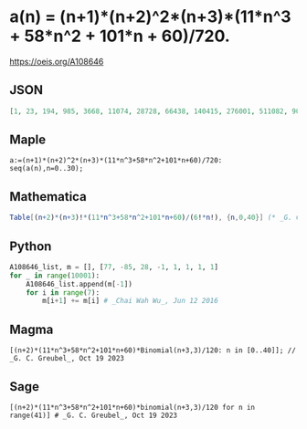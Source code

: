 # a\(n\) \= \(n\+1\)\*\(n\+2\)^2\*\(n\+3\)\*\(11\*n^3 \+ 58\*n^2 \+ 101\*n \+ 60\)/720\.
https://oeis.org/A108646
## JSON
```JSON
[1, 23, 194, 985, 3668, 11074, 28728, 66438, 140415, 276001, 511082, 900263, 1519882, 2473940, 3901024, 5982300, 8950653, 13101051, 18802210, 26509637, 36780128, 50287798, 67841720, 90405250, 119117115, 155314341, 200557098]
```
## Maple
```Maple
a:=(n+1)*(n+2)^2*(n+3)*(11*n^3+58*n^2+101*n+60)/720: seq(a(n),n=0..30);
```
## Mathematica
```Mathematica
Table[(n+2)*(n+3)!*(11*n^3+58*n^2+101*n+60)/(6!*n!), {n,0,40}] (* _G. C. Greubel_, Oct 19 2023 *)
```
## Python
```Python
A108646_list, m = [], [77, -85, 28, -1, 1, 1, 1, 1]
for _ in range(10001):
    A108646_list.append(m[-1])
    for i in range(7):
        m[i+1] += m[i] # _Chai Wah Wu_, Jun 12 2016
```
## Magma
```Magma
[(n+2)*(11*n^3+58*n^2+101*n+60)*Binomial(n+3,3)/120: n in [0..40]]; // _G. C. Greubel_, Oct 19 2023
```
## Sage
```Sage
[(n+2)*(11*n^3+58*n^2+101*n+60)*binomial(n+3,3)/120 for n in range(41)] # _G. C. Greubel_, Oct 19 2023
```
